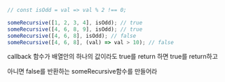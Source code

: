 ```js
// const isOdd = val => val % 2 !== 0;

someRecursive([1, 2, 3, 4], isOdd); // true
someRecursive([4, 6, 8, 9], isOdd); // true
someRecursive([4, 6, 8], isOdd); // false
someRecursive([4, 6, 8], (val) => val > 10); // false
```

callback 함수가 배열안의 하나의 값이라도 true를 return 하면 true를 return하고

아니면 false를 반환하는 someRecursive함수를 만들어라

